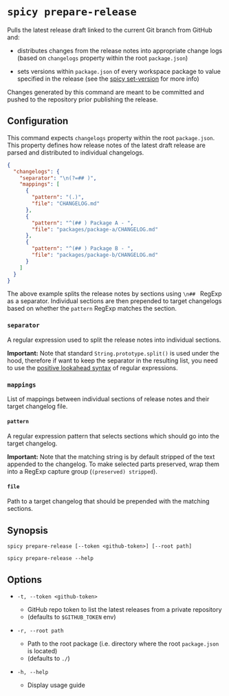 # `spicy prepare-release`

Pulls the latest release draft linked to the current Git branch from GitHub and:

* distributes changes from the release notes into appropriate change logs
(based on `changelogs` property within the root `package.json`)

* sets versions within `package.json` of every workspace package to value
specified in the release
(see the [spicy set-version](set-version.md) for more info)

Changes generated by this command are meant to be committed and pushed to the
repository prior publishing the release.

## Configuration

This command expects `changelogs` property within the root `package.json`.
This property defines how release notes of the latest draft release are parsed and distributed to individual changelogs.

```json
{
  "changelogs": {
    "separator": "\n(?=## )",
    "mappings": [
      {
        "pattern": "(.)",
        "file": "CHANGELOG.md"
      },
      {
        "pattern": "^(## ) Package A - ",
        "file": "packages/package-a/CHANGELOG.md"
      },
      {
        "pattern": "^(## ) Package B - ",
        "file": "packages/package-b/CHANGELOG.md"
      }
    ]
  }
}
``` 

The above example splits the release notes by sections using `\n## ` RegExp as a separator.
Individual sections are then prepended to target changelogs based on whether the `pattern` RegExp matches the section.

### `separator`
A regular expression used to split the release notes into individual sections.

**Important:** Note that standard `String.prototype.split()` is used under the hood,
therefore if want to keep the separator in the resulting list,
you need to use the [positive lookahead syntax](https://developer.mozilla.org/en-US/docs/Web/JavaScript/Guide/Regular_Expressions/Assertions#Other_assertions) of regular expressions. 

### `mappings`
List of mappings between individual sections of release notes and their target changelog file.

#### `pattern`
A regular expression pattern that selects sections which should go into the target changelog.

**Important:** Note that the matching string is by default stripped of the text appended to the changelog.
To make selected parts preserved, wrap them into a RegExp capture group (`(preserved) stripped`).
 
#### `file`
Path to a target changelog that should be prepended with the matching sections.
 
## Synopsis

```shell script
spicy prepare-release [--token <github-token>] [--root path]
```

```shell script
spicy prepare-release --help
```

## Options

*  `-t, --token <github-token>`
   * GitHub repo token to list the latest releases from a private repository
   * (defaults to `$GITHUB_TOKEN` env)
                               
* `-r, --root path`
    * Path to the root package (i.e. directory where the root `package.json` is located)
    * (defaults to `./`)
    
* `-h, --help`
    * Display usage guide
